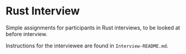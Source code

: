 # Rust Interview

Simple assignments for participants in Rust interviews, to be looked at before interview. 

Instructions for the interviewee are found in `Interview-README.md`.

